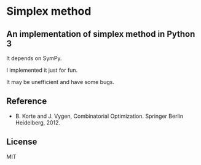 # Simplex method
## An implementation of simplex method in Python 3
It depends on SymPy.

I implemented it just for fun.

It may be unefficient and have some bugs.

## Reference
* B. Korte and J. Vygen, Combinatorial Optimization. Springer Berlin Heidelberg, 2012.

## License
MIT
